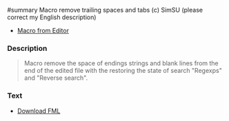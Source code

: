 ﻿#summary Macro remove trailing spaces and tabs (с) SimSU
(please correct my English description)

  * [Macro from Editor](Editor.md)

### Description ###

> Macro remove the space of endings strings and blank lines from the end of the edited file with the restoring the state of search "Regexps" and "Reverse search".

### Text ###

  * [Download FML](http://far-macro-library.googlecode.com/svn/trunk/Editor/EDITOR%20Trim.fml)